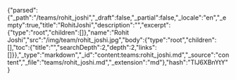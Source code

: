 {"parsed":{"_path":"/teams/rohit_joshi","_draft":false,"_partial":false,"_locale":"en","_empty":true,"title":"RohitJoshi","description":"","excerpt":{"type":"root","children":[]},"name":"Rohit Joshi","src":"/img/team/rohit_joshi.jpg","body":{"type":"root","children":[],"toc":{"title":"","searchDepth":2,"depth":2,"links":[]}},"_type":"markdown","_id":"content:teams:rohit_joshi.md","_source":"content","_file":"teams/rohit_joshi.md","_extension":"md"},"hash":"TlJ6XBnYtY"}